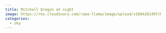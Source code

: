 ```yaml
---
title: Mitchell Oregon at night
image: https://res.cloudinary.com/rama-llama/image/upload/v1604261497/Mitchell_Oregon_night_sky_pm1vih.jpg
categories:
  - sky
---
```

